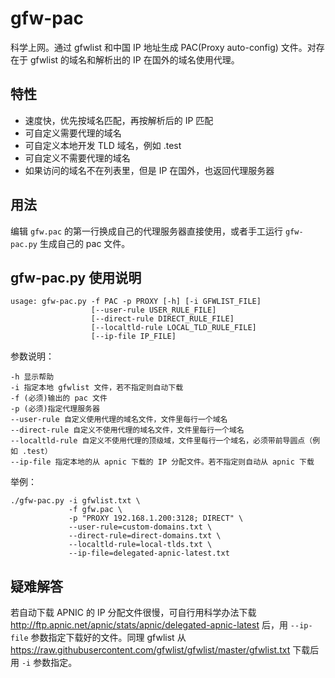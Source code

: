 # gfw-pac

科学上网。通过 gfwlist 和中国 IP 地址生成 PAC(Proxy auto-config) 文件。对存在于 gfwlist 的域名和解析出的 IP 在国外的域名使用代理。

## 特性
* 速度快，优先按域名匹配，再按解析后的 IP 匹配
* 可自定义需要代理的域名
* 可自定义本地开发 TLD 域名，例如 .test
* 可自定义不需要代理的域名
* 如果访问的域名不在列表里，但是 IP 在国外，也返回代理服务器


## 用法

编辑 `gfw.pac` 的第一行换成自己的代理服务器直接使用，或者手工运行 `gfw-pac.py` 生成自己的 pac 文件。

## gfw-pac.py 使用说明

    usage: gfw-pac.py -f PAC -p PROXY [-h] [-i GFWLIST_FILE]
                      [--user-rule USER_RULE_FILE]
                      [--direct-rule DIRECT_RULE_FILE]
                      [--localtld-rule LOCAL_TLD_RULE_FILE]
                      [--ip-file IP_FILE]

参数说明：

    -h 显示帮助
    -i 指定本地 gfwlist 文件，若不指定则自动下载
    -f (必须)输出的 pac 文件
    -p (必须)指定代理服务器
    --user-rule 自定义使用代理的域名文件，文件里每行一个域名
    --direct-rule 自定义不使用代理的域名文件，文件里每行一个域名
    --localtld-rule 自定义不使用代理的顶级域，文件里每行一个域名，必须带前导圆点（例如 .test）
    --ip-file 指定本地的从 apnic 下载的 IP 分配文件。若不指定则自动从 apnic 下载

举例：

    ./gfw-pac.py -i gfwlist.txt \
                 -f gfw.pac \
                 -p "PROXY 192.168.1.200:3128; DIRECT" \
                 --user-rule=custom-domains.txt \
                 --direct-rule=direct-domains.txt \
                 --localtld-rule=local-tlds.txt \
                 --ip-file=delegated-apnic-latest.txt

## 疑难解答

若自动下载 APNIC 的 IP 分配文件很慢，可自行用科学办法下载 <http://ftp.apnic.net/apnic/stats/apnic/delegated-apnic-latest> 后，用 `--ip-file` 参数指定下载好的文件。同理 gfwlist 从 <https://raw.githubusercontent.com/gfwlist/gfwlist/master/gfwlist.txt> 下载后用 `-i` 参数指定。